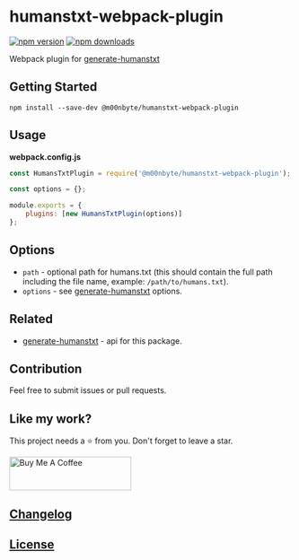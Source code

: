 # humanstxt-webpack-plugin

[![npm version](https://img.shields.io/npm/v/@m00nbyte/humanstxt-webpack-plugin.svg)](https://www.npmjs.org/package/@m00nbyte/humanstxt-webpack-plugin)
[![npm downloads](https://img.shields.io/npm/dm/@m00nbyte/humanstxt-webpack-plugin)](https://www.npmjs.org/package/@m00nbyte/humanstxt-webpack-plugin)

Webpack plugin for [generate-humanstxt](https://github.com/m00nbyte/generate-humanstxt/)

## Getting Started

```shell
npm install --save-dev @m00nbyte/humanstxt-webpack-plugin
```

## Usage

**webpack.config.js**

```js
const HumansTxtPlugin = require('@m00nbyte/humanstxt-webpack-plugin');

const options = {};

module.exports = {
    plugins: [new HumansTxtPlugin(options)]
};
```

## Options

-   `path` - optional path for humans.txt (this should contain the full path including the file name, example: `/path/to/humans.txt`).
-   `options` - see [generate-humanstxt](https://github.com/m00nbyte/generate-humanstxt) options.

## Related

-   [generate-humanstxt](https://github.com/m00nbyte/generate-humanstxt) - api for this package.

## Contribution

Feel free to submit issues or pull requests.

## Like my work?

This project needs a :star: from you.
Don't forget to leave a star.

<a href="https://www.buymeacoffee.com/m00nbyte" target="_blank">
    <img src="https://cdn.buymeacoffee.com/buttons/v2/default-yellow.png" alt="Buy Me A Coffee" width="217" height="60">
</a>

## [Changelog](CHANGELOG.md)

## [License](LICENSE)
